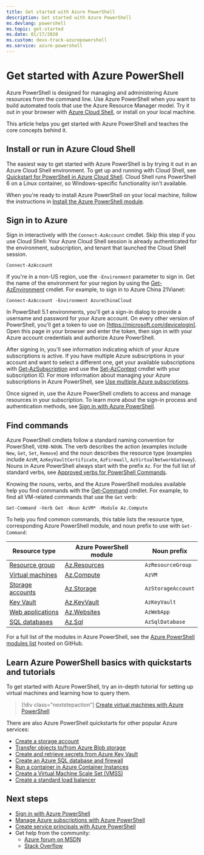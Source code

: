 ```yaml
---
title: Get started with Azure PowerShell
description: Get started with Azure PowerShell
ms.devlang: powershell
ms.topic: get-started
ms.date: 01/17/2020
ms.custom: devx-track-azurepowershell
ms.service: azure-powershell
---
```


# Get started with Azure PowerShell

Azure PowerShell is designed for managing and administering Azure resources from the command line. Use Azure PowerShell when you want to build automated tools that use the Azure Resource Manager model.
Try it out in your browser with [Azure Cloud Shell](/azure/cloud-shell/overview), or install on your
local machine.

This article helps you get started with Azure PowerShell and teaches the core concepts behind it.

## Install or run in Azure Cloud Shell

The easiest way to get started with Azure PowerShell is by trying it out in an Azure Cloud Shell environment.
To get up and running with Cloud Shell, see [Quickstart for PowerShell in Azure Cloud Shell](/azure/cloud-shell/quickstart-powershell).
Cloud Shell runs PowerShell 6 on a Linux container, so Windows-specific functionality isn't available.

When you're ready to install Azure PowerShell on your local machine, follow the instructions in [Install the Azure PowerShell module](install-az-ps.md).

## Sign in to Azure

Sign in interactively with the `Connect-AzAccount` cmdlet. Skip this step if you use Cloud Shell: Your Azure Cloud Shell session is already authenticated
for the environment, subscription, and tenant that launched the Cloud Shell session.

```azurepowershell-interactive
Connect-AzAccount
```

If you're in a non-US region, use the `-Environment` parameter to sign in. Get the name of the environment for your region by using
the [Get-AzEnvironment](/powershell/module/Az.Accounts/Get-AzEnvironment) cmdlet. For example, to sign in to Azure China 21Vianet:

```azurepowershell-interactive
Connect-AzAccount -Environment AzureChinaCloud
```

In PowerShell 5.1 environments, you'll get a sign-in dialog to provide a username and password for your Azure
account. On every other version of PowerShell, you'll get a token to use on [https://microsoft.com/devicelogin].
Open this page in your browser and enter the token, then sign in with your Azure account credentials and
authorize Azure PowerShell.

After signing in, you'll see information indicating which of your Azure subscriptions is active. If you have multiple Azure subscriptions in your
account and want to select a different one, get your available subscriptions with [Get-AzSubscription](/powershell/module/az.accounts/get-azsubscription) and use the [Set-AzContext](/powershell/module/az.accounts/set-azcontext) cmdlet with your subscription ID.
For more information about managing your Azure subscriptions in Azure PowerShell, see [Use multiple Azure subscriptions](manage-subscriptions-azureps.md).

Once signed in, use the Azure PowerShell cmdlets to access and manage resources in your subscription. To learn more about
the sign-in process and authentication methods, see [Sign in with Azure PowerShell](authenticate-azureps.md).

## Find commands

Azure PowerShell cmdlets follow a standard naming convention for PowerShell, `VERB-NOUN`. The verb describes the action (examples include `New`, `Get`, `Set`, `Remove`)
and the noun describes the resource type (examples include `AzVM`, `AzKeyVaultCertificate`, `AzFirewall`, `AzVirtualNetworkGateway`). Nouns in Azure PowerShell always start with the prefix `Az`. For the full list of standard verbs, see [Approved verbs for PowerShell Commands](/powershell/scripting/developer/cmdlet/approved-verbs-for-windows-powershell-commands).

Knowing the nouns, verbs, and the Azure PowerShell modules available help you find commands with the [Get-Command](/powershell/module/microsoft.powershell.core/get-command) cmdlet. For example, to find all VM-related commands that use the `Get` verb:

```powershell-interactive
Get-Command -Verb Get -Noun AzVM* -Module Az.Compute
```

To help you find common commands, this table lists the resource type, corresponding Azure PowerShell module, and noun prefix to use with `Get-Command`:

| Resource type | Azure PowerShell module | Noun prefix |
|---------------|-------------------------|----------------|
| [Resource group](/azure/azure-resource-manager/resource-group-overview) | [Az.Resources](/powershell/module/az.resources#resources) | `AzResourceGroup` |
| [Virtual machines](/azure/virtual-machines) | [Az.Compute](/powershell/module/az.compute#virtual_machines) | `AzVM` |
| [Storage accounts](/azure/storage/common/storage-introduction) | [Az.Storage](/powershell/module/az.storage/) | `AzStorageAccount` |
| [Key Vault](/azure/key-vault/key-vault-whatis) | [Az.KeyVault](/powershell/module/az.keyvault) | `AzKeyVault` |
| [Web applications](/azure/app-service) | [Az.Websites](/powershell/module/az.websites) | `AzWebApp` |
| [SQL databases](/azure/sql-database) | [Az.Sql](/powershell/module/az.sql) | `AzSqlDatabase` |

For a full list of the modules in Azure PowerShell, see the [Azure PowerShell modules list](https://github.com/Azure/azure-powershell/blob/master/documentation/azure-powershell-modules.md) hosted on GitHub.

## Learn Azure PowerShell basics with quickstarts and tutorials

To get started with Azure PowerShell, try an in-depth tutorial for setting up virtual machines and
learning how to query them.

> [!div class="nextstepaction"]
> [Create virtual machines with Azure PowerShell](azureps-vm-tutorial.yml)

There are also Azure PowerShell quickstarts for other popular Azure services:

* [Create a storage account](/azure/storage/common/storage-quickstart-create-account?tabs=azure-powershell)
* [Transfer objects to/from Azure Blob storage](/azure/storage/blobs/storage-quickstart-blobs-powershell)
* [Create and retrieve secrets from Azure Key Vault](/azure/key-vault/quick-create-powershell)
* [Create an Azure SQL database and firewall](/azure/sql-database/scripts/sql-database-create-and-configure-database-powershell)
* [Run a container in Azure Container Instances](/azure/container-instances/container-instances-quickstart-powershell)
* [Create a Virtual Machine Scale Set (VMSS)](/azure/virtual-machine-scale-sets/quick-create-powershell)
* [Create a standard load balancer](/azure/load-balancer/quickstart-create-standard-load-balancer-powershell)

## Next steps

* [Sign in with Azure PowerShell](authenticate-azureps.md)
* [Manage Azure subscriptions with Azure PowerShell](manage-subscriptions-azureps.md)
* [Create service principals with Azure PowerShell](create-azure-service-principal-azureps.md)
* Get help from the community:
  * [Azure forum on MSDN](https://go.microsoft.com/fwlink/p/?LinkId=320212)
  * [Stack Overflow](https://go.microsoft.com/fwlink/?LinkId=320213)
